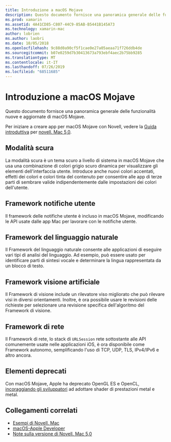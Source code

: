 ```yaml
---
title: Introduzione a macOS Mojave
description: Questo documento fornisce una panoramica generale delle funzionalità nuove e aggiornate di macOS Mojave.
ms.prod: xamarin
ms.assetid: 4A41CD85-C807-44C9-85AB-B5441B145A73
ms.technology: xamarin-mac
author: lobrien
ms.author: laobri
ms.date: 10/05/2018
ms.openlocfilehash: 9c88d0a90cf5f1cae0e27a05aeaa71f726ddb4de
ms.sourcegitcommit: b07e0259d7b30413673a793ebf4aec2b75bb9285
ms.translationtype: MT
ms.contentlocale: it-IT
ms.lasthandoff: 07/26/2019
ms.locfileid: "68511685"
---
```

# <a name="introduction-to-macos-mojave"></a>Introduzione a macOS Mojave

Questo documento fornisce una panoramica generale delle funzionalità nuove e aggiornate di macOS Mojave.

Per iniziare a creare app per macOS Mojave con Novell, vedere la [Guida introduttiva](~/mac/platform/introduction-to-macos-mojave/get-started.md) per [novell. Mac 5,0](https://github.com/xamarin/release-notes-archive/blob/master/release-notes/mac/xamarin.mac_5/xamarin.mac_5.0.md).

## <a name="dark-mode"></a>Modalità scura

La modalità scura è un tema scuro a livello di sistema in macOS Mojave che usa una combinazione di colori grigio scuro dinamica per visualizzare gli elementi dell'interfaccia utente. Introduce anche nuovi colori accentati, effetti dei colori e colori tinta del contenuto per consentire alle app di terze parti di sembrare valide indipendentemente dalle impostazioni dei colori dell'utente.

## <a name="user-notifications-framework"></a>Framework notifiche utente

Il framework delle notifiche utente è incluso in macOS Mojave, modificando le API usate dalle app Mac per lavorare con le notifiche utente.

## <a name="natural-language-framework"></a>Framework del linguaggio naturale

Il Framework del linguaggio naturale consente alle applicazioni di eseguire vari tipi di analisi del linguaggio. Ad esempio, può essere usato per identificare parti di sintesi vocale e determinare la lingua rappresentata da un blocco di testo.

## <a name="vision-framework"></a>Framework visione artificiale

Il Framework di visione include un rilevatore viso migliorato che può rilevare visi in diversi orientamenti. Inoltre, è ora possibile usare le revisioni delle richieste per selezionare una revisione specifica dell'algoritmo del Framework di visione.

## <a name="network-framework"></a>Framework di rete

Il Framework di rete, lo stack di `URLSession` rete sottostante alle API comunemente usate nelle applicazioni iOS, è ora disponibile come Framework autonomo, semplificando l'uso di TCP, UDP, TLS, IPv4/IPv6 e altro ancora.

## <a name="deprecations"></a>Elementi deprecati

Con macOS Mojave, Apple ha deprecato OpenGL ES e OpenCL, [incoraggiando gli sviluppatori](https://developer.apple.com/macos/whats-new/) ad adottare shader di prestazioni metal e metal.

## <a name="related-links"></a>Collegamenti correlati

- [Esempi di Novell. Mac](https://developer.xamarin.com/samples/mac/)
- [macOS-Apple Developer](https://developer.apple.com/macos/)
- [Note sulla versione di Novell. Mac 5,0](https://docs.microsoft.com/xamarin/mac/release-notes/5/5.0/)
